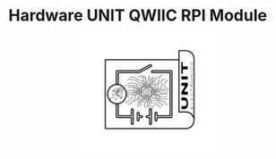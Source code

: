 # Hardware UNIT QWIIC RPI Module

<div style="text-align: center;">
    <img src="./resources/Schematics_icon.jpg" alt="schematic_logo" style="width: 50%; height: auto;">
</div>